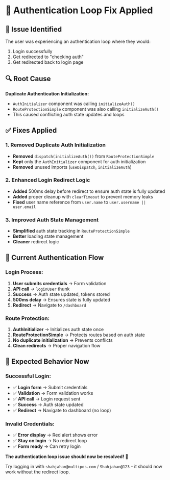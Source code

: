 # 🔧 Authentication Loop Fix Applied

## 🐛 **Issue Identified**

The user was experiencing an authentication loop where they would:
1. Login successfully
2. Get redirected to "checking auth" 
3. Get redirected back to login page

## 🔍 **Root Cause**

**Duplicate Authentication Initialization:**
- `AuthInitializer` component was calling `initializeAuth()`
- `RouteProtectionSimple` component was also calling `initializeAuth()`
- This caused conflicting auth state updates and loops

## ✅ **Fixes Applied**

### **1. Removed Duplicate Auth Initialization**
- **Removed** `dispatch(initializeAuth())` from `RouteProtectionSimple`
- **Kept** only the `AuthInitializer` component for auth initialization
- **Removed** unused imports (`useDispatch`, `initializeAuth`)

### **2. Enhanced Login Redirect Logic**
- **Added** 500ms delay before redirect to ensure auth state is fully updated
- **Added** proper cleanup with `clearTimeout` to prevent memory leaks
- **Fixed** user name reference from `user.name` to `user.username || user.email`

### **3. Improved Auth State Management**
- **Simplified** auth state tracking in `RouteProtectionSimple`
- **Better** loading state management
- **Cleaner** redirect logic

## 🎯 **Current Authentication Flow**

### **Login Process:**
1. **User submits credentials** → Form validation
2. **API call** → `loginUser` thunk
3. **Success** → Auth state updated, tokens stored
4. **500ms delay** → Ensures state is fully updated
5. **Redirect** → Navigate to `/dashboard`

### **Route Protection:**
1. **AuthInitializer** → Initializes auth state once
2. **RouteProtectionSimple** → Protects routes based on auth state
3. **No duplicate initialization** → Prevents conflicts
4. **Clean redirects** → Proper navigation flow

## 🚀 **Expected Behavior Now**

### **Successful Login:**
- ✅ **Login form** → Submit credentials
- ✅ **Validation** → Form validation works
- ✅ **API call** → Login request sent
- ✅ **Success** → Auth state updated
- ✅ **Redirect** → Navigate to dashboard (no loop)

### **Invalid Credentials:**
- ✅ **Error display** → Red alert shows error
- ✅ **Stay on login** → No redirect loop
- ✅ **Form ready** → Can retry login

**The authentication loop issue should now be resolved!** 🎉

Try logging in with `shahjahan@multipos.com` / `Shahjahan@123` - it should now work without the redirect loop.
